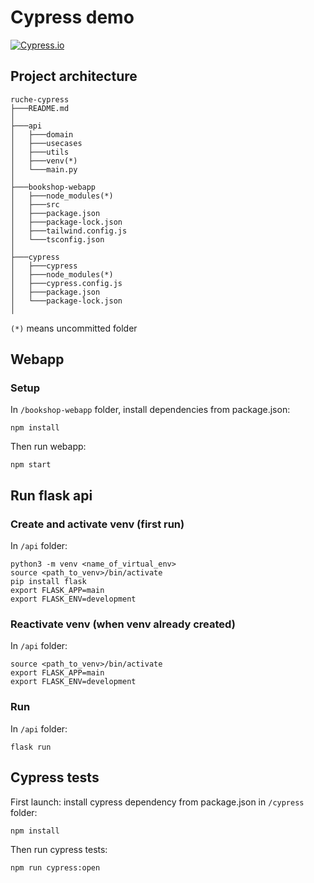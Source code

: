 # Cypress demo

[![Cypress.io](https://img.shields.io/badge/tested%20with-Cypress-04C38E.svg)](https://www.cypress.io/)

## Project architecture
```
ruche-cypress
├───README.md
│
├───api
│   ├───domain
│   ├───usecases
│   ├───utils
│   ├───venv(*)
│   └───main.py
│
├───bookshop-webapp
│   ├───node_modules(*)
│   ├───src
│   ├───package.json
│   ├───package-lock.json
│   ├───tailwind.config.js
│   └───tsconfig.json
│
├───cypress
│   ├───cypress
│   ├───node_modules(*)
│   ├───cypress.config.js
│   ├───package.json
│   └───package-lock.json
│
```

`(*)` means uncommitted folder

## Webapp

### Setup
In `/bookshop-webapp` folder, install dependencies from package.json:
```
npm install
```
Then run webapp:
```
npm start
```

## Run flask api

### Create and activate venv (first run)
In `/api` folder:
```
python3 -m venv <name_of_virtual_env>
source <path_to_venv>/bin/activate
pip install flask
export FLASK_APP=main
export FLASK_ENV=development
```

### Reactivate venv (when venv already created)
In `/api` folder:
```
source <path_to_venv>/bin/activate
export FLASK_APP=main
export FLASK_ENV=development
```

### Run
In `/api` folder:
```
flask run
```

## Cypress tests

First launch: install cypress dependency from package.json in `/cypress` folder:
```
npm install
```

Then run cypress tests:
```
npm run cypress:open
```